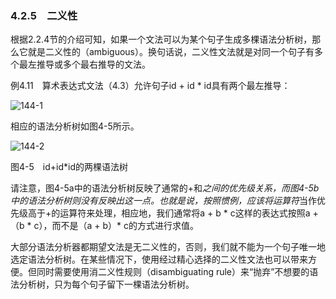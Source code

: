 ### 4.2.5　二义性

根据2.2.4节的介绍可知，如果一个文法可以为某个句子生成多棵语法分析树，那么它就是二义性的（ambiguous）。换句话说，二义性文法就是对同一个句子有多个最左推导或多个最右推导的文法。

例4.11　算术表达式文法（4.3）允许句子id + id * id具有两个最左推导：

![144-1](../Images/image04158.jpeg)

相应的语法分析树如图4-5所示。

![144-2](../Images/image04159.jpeg)

图4-5　id+id*id的两棵语法树

请注意，图4-5a中的语法分析树反映了通常的+和*之间的优先级关系，而图4-5b中的语法分析树则没有反映出这一点。也就是说，按照惯例，应该将运算符*当作优先级高于+的运算符来处理，相应地，我们通常将a + b * c这样的表达式按照a +（b * c），而不是（a + b）* c的方式进行求值。

大部分语法分析器都期望文法是无二义性的，否则，我们就不能为一个句子唯一地选定语法分析树。在某些情况下，使用经过精心选择的二义性文法也可以带来方便。但同时需要使用消二义性规则（disambiguating rule）来“抛弃”不想要的语法分析树，只为每个句子留下一棵语法分析树。